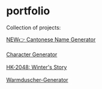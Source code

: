 # portfolio
Collection of projects:

<a href="https://amicia.github.io/portfolio/cantogen/">NEW👉 Cantonese Name Generator</a>
<br><br>
<a href="https://amicia.github.io/portfolio/character-generator/">Character Generator</a>
<br><br>
<a href="https://amicia.github.io/portfolio/HK-2048/intro.html">HK-2048: Winter's Story</a>
<br><br>
<a href="https://amicia.github.io/portfolio/warmduscher/">Warmduscher-Generator</a>

<!--<a href="https://amicia.github.io/portfolio/web-animations/">Web Animations</a>-->
